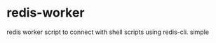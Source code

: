 redis-worker
============

redis worker script to connect with shell scripts using redis-cli. simple
